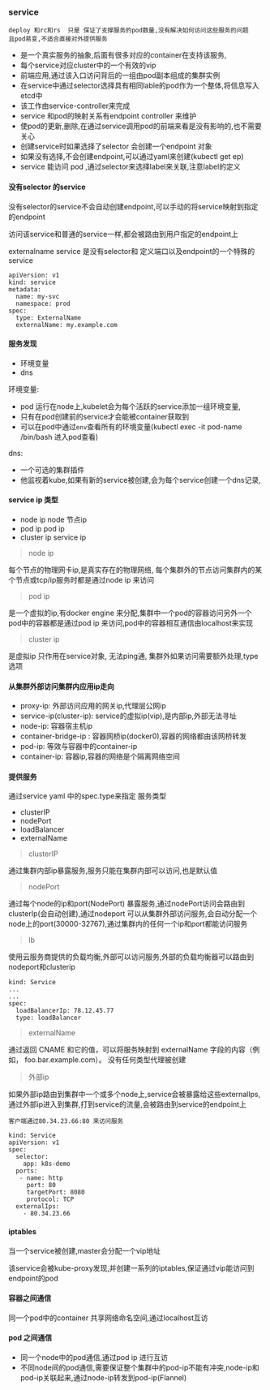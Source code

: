 ###  service
```
deploy 和rc和rs  只是 保证了支撑服务的pod数量,没有解决如何访问这些服务的问题
且pod易变,不适合直接对外提供服务
```
- 是一个真实服务的抽象,后面有很多对应的container在支持该服务,
- 每个service对应cluster中的一个有效的vip
- 前端应用,通过该入口访问背后的一组由pod副本组成的集群实例
- 在service中通过selector选择具有相同lable的pod作为一个整体,将信息写入etcd中
- 该工作由service-controller来完成
- service 和pod的映射关系有endpoint controller 来维护
- 使pod的更新,删除,在通过service调用pod的前端来看是没有影响的,也不需要关心
- 创建service时如果选择了selector 会创建一个endpoint 对象
- 如果没有选择,不会创建endpoint,可以通过yaml来创建(kubectl get ep)
- service 能访问 pod ,通过selector来选择label来关联,注意label的定义

#### 没有selector 的service
没有selector的service不会自动创建endpoint,可以手动的将service映射到指定的endpoint

访问该service和普通的service一样,都会被路由到用户指定的endpoint上

externalname service 是没有selector和 定义端口以及endpoint的一个特殊的service
```
apiVersion: v1
kind: service
metadata:
  name: my-svc
  namespace: prod
spec:
  type: ExternalName
  externalName: my.example.com

```

#### 服务发现

- 环境变量
- dns

环境变量:

- pod 运行在node上,kubelet会为每个活跃的service添加一组环境变量,
- 只有在pod创建前的service才会能被container获取到
- 可以在pod中通过`env`查看所有的环境变量(kubectl exec -it pod-name /bin/bash 进入pod查看)

dns:

- 一个可选的集群插件
- 他监视着kube,如果有新的service被创建,会为每个service创建一个dns记录,


#### service ip 类型
- node ip  node 节点ip
- pod ip   pod ip
- cluster ip  service ip

> node ip

每个节点的物理网卡ip,是真实存在的物理网络,
每个集群外的节点访问集群内的某个节点或tcp/ip服务时都是通过node ip 来访问

> pod ip

是一个虚拟的ip,有docker engine 来分配,集群中一个pod的容器访问另外一个pod中的容器都是通过pod ip 来访问,pod中的容器相互通信由localhost来实现

> cluster ip

是虚拟ip 只作用在service对象,
无法ping通,
集群外如果访问需要额外处理,type选项

#### 从集群外部访问集群内应用ip走向
- proxy-ip: 外部访问应用的网关ip,代理层公网ip
- service-ip(cluster-ip): service的虚拟ip(vip),是内部ip,外部无法寻址
- node-ip: 容器宿主机ip
- container-bridge-ip : 容器网桥ip(docker0),容器的网络都由该网桥转发
- pod-ip: 等效与容器中的container-ip
- container-ip: 容器ip,容器的网络是个隔离网络空间

#### 提供服务
通过service yaml 中的spec.type来指定 服务类型

- clusterIP
- nodePort
- loadBalancer
- externalName

> clusterIP

通过集群内部ip暴露服务,服务只能在集群内部可以访问,也是默认值

> nodePort

通过每个node的ip和port(NodePort) 暴露服务,通过nodePort访问会路由到clusterIp(会自动创建),通过nodeport 可以从集群外部访问服务,会自动分配一个node上的port(30000-32767),通过集群内的任何一个ip和port都能访问服务

> lb

使用云服务商提供的负载均衡,外部可以访问服务,外部的负载均衡器可以路由到nodeport和clusterip
```
kind: Service
...
...
spec:
  loadBalancerIp: 78.12.45.77
  type: loadBalancer

```

> externalName

通过返回 CNAME 和它的值，可以将服务映射到 externalName 字段的内容（例如， foo.bar.example.com）。 没有任何类型代理被创建

> 外部ip

如果外部ip路由到集群中一个或多个node上,service会被暴露给这些externalIps,通过外部ip进入到集群,打到service的流量,会被路由到service的endpoint上
```
客户端通过80.34.23.66:80 来访问服务

kind: Service
apiVersion: v1
spec:
  selector:
    app: k8s-demo
  ports:
   - name: http
     port: 80
     targetPort: 8080
     protocol: TCP
  externalIps:
    - 80.34.23.66
```

#### iptables
当一个service被创建,master会分配一个vip地址

该service会被kube-proxy发现,并创建一系列的iptables,保证通过vip能访问到endpoint的pod


#### 容器之间通信
同一个pod中的container 共享网络命名空间,通过localhost互访

#### pod 之间通信
- 同一个node中的pod通信,通过pod ip 进行互访
- 不同node间的pod通信,需要保证整个集群中的pod-ip不能有冲突,node-ip和pod-ip关联起来,通过node-ip转发到pod-ip(Flannel)



